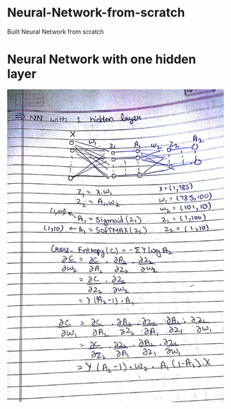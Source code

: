 # Neural-Network-from-scratch
Built Neural Network from scratch
# Neural Network with one hidden layer
![alt text](https://github.com/arshahuja/Neural-Network-from-scratch/blob/master/IMG-20181019-WA0005.jpg)
